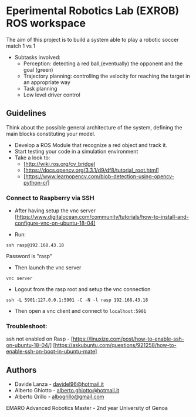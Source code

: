 # Eperimental Robotics Lab (EXROB) ROS workspace 

The aim of this project is to build a system able to play a robotic soccer match 1 vs 1
- Subtasks involved:
   - Perception: detecting a red ball,(eventually) the opponent and the goal (green)
   - Trajectory planning: controlling the velocity for reaching the target in an appropriate way
   - Task planning
   - Low level driver control

## Guidelines

Think about the possible general architecture of the system, defining the main blocks constituting your model.
- Develop a ROS Module that recognize a red object and track it.
- Start testing your code in a simulation environment
- Take a look to:
   - [http://wiki.ros.org/cv_bridge]
   - [https://docs.opencv.org/3.3.1/d9/df8/tutorial_root.html]
   - [https://www.learnopencv.com/blob-detection-using-opencv-python-c/]


### Connect to Raspberry via SSH 

- After having setup the vnc server [https://www.digitalocean.com/community/tutorials/how-to-install-and-configure-vnc-on-ubuntu-18-04]

- Run:

``` ssh rasp@192.168.43.18 ```

Password is "rasp"

- Then launch the vnc server

``` vnc server ```

- Logout from the rasp root and setup the vnc connection

``` ssh -L 5901:127.0.0.1:5901 -C -N -l rasp 192.168.43.18 ```

- Then open a vnc client and connect to 
``` localhost:5901 ```





### Troubleshoot:
ssh not enabled on Rasp - [https://linuxize.com/post/how-to-enable-ssh-on-ubuntu-18-04/] [https://askubuntu.com/questions/921258/how-to-enable-ssh-on-boot-in-ubuntu-mate]




## Authors
* Davide Lanza       - davidel96@hotmail.it
* Alberto Ghiotto    - alberto.ghiotto@hotmail.it
* Alberto Grillo     - albogrillo@gmail.com



EMARO Advanced Robotics Master - 2nd year
University of Genoa
